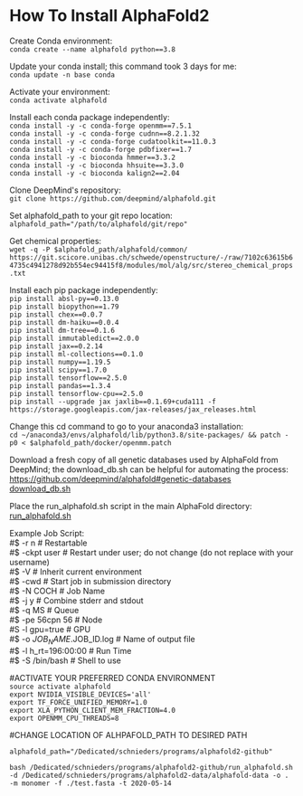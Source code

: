 # How To Install AlphaFold2
Create Conda environment:  
`conda create --name alphafold python==3.8`

Update your conda install; this command took 3 days for me:  
`conda update -n base conda`

Activate your environment:  
`conda activate alphafold`

Install each conda package independently:  
`conda install -y -c conda-forge openmm==7.5.1`  
`conda install -y -c conda-forge cudnn==8.2.1.32`  
`conda install -y -c conda-forge cudatoolkit==11.0.3`  
`conda install -y -c conda-forge pdbfixer==1.7`  
`conda install -y -c bioconda hmmer==3.3.2`  
`conda install -y -c bioconda hhsuite==3.3.0`  
`conda install -y -c bioconda kalign2==2.04`

Clone DeepMind's repository:  
`git clone https://github.com/deepmind/alphafold.git`

Set alphafold_path to your git repo location:  
`alphafold_path="/path/to/alphafold/git/repo"`

Get chemical properties:  
`wget -q -P $alphafold_path/alphafold/common/ https://git.scicore.unibas.ch/schwede/openstructure/-/raw/7102c63615b64735c4941278d92b554ec94415f8/modules/mol/alg/src/stereo_chemical_props.txt`

Install each pip package independently:  
`pip install absl-py==0.13.0`  
`pip install biopython==1.79`  
`pip install chex==0.0.7`  
`pip install dm-haiku==0.0.4`  
`pip install dm-tree==0.1.6`  
`pip install immutabledict==2.0.0`  
`pip install jax==0.2.14`  
`pip install ml-collections==0.1.0`  
`pip install numpy==1.19.5`  
`pip install scipy==1.7.0`  
`pip install tensorflow==2.5.0`  
`pip install pandas==1.3.4`  
`pip install tensorflow-cpu==2.5.0`  
`pip install --upgrade jax jaxlib==0.1.69+cuda111 -f https://storage.googleapis.com/jax-releases/jax_releases.html`

Change this cd command to go to your anaconda3 installation:  
`cd ~/anaconda3/envs/alphafold/lib/python3.8/site-packages/ && patch -p0 < $alphafold_path/docker/openmm.patch`

Download a fresh copy of all genetic databases used by AlphaFold from DeepMind; the download_db.sh can be helpful for automating the process:  
https://github.com/deepmind/alphafold#genetic-databases  
[download_db.sh]()

Place the run_alphafold.sh script in the main AlphaFold directory:  
[run_alphafold.sh]()

Example Job Script:  
#$ -r n                      # Restartable  
#$ -ckpt user                # Restart under user; do not change (do not replace with your username)  
#$ -V                        # Inherit current environment  
#$ -cwd                      # Start job in submission directory  
#$ -N COCH                   # Job Name  
#$ -j y                      # Combine stderr and stdout  
#$ -q MS                     # Queue  
#$ -pe 56cpn 56              # Node  
#S -l gpu=true               # GPU  
#$ -o $JOB_NAME.$JOB_ID.log  # Name of output file  
#$ -l h_rt=196:00:00         # Run Time  
#$ -S /bin/bash              # Shell to use  

#ACTIVATE YOUR PREFERRED CONDA ENVIRONMENT  
`source activate alphafold`  
`export NVIDIA_VISIBLE_DEVICES='all'`  
`export TF_FORCE_UNIFIED_MEMORY=1.0`  
`export XLA_PYTHON_CLIENT_MEM_FRACTION=4.0`  
`export OPENMM_CPU_THREADS=8`  

#CHANGE LOCATION OF ALHPAFOLD_PATH TO DESIRED PATH

`alphafold_path="/Dedicated/schnieders/programs/alphafold2-github"`

`bash /Dedicated/schnieders/programs/alphafold2-github/run_alphafold.sh -d /Dedicated/schnieders/programs/alphafold2-data/alphafold-data -o . -m monomer -f ./test.fasta -t 2020-05-14`
